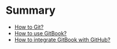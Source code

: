 # Summary

* [How to Git?](how-to-git.md)
* [How to use GitBook?](how-to-use-gitbook.md)
* [How to integrate GitBook with GitHub?](how-to-integrate-gitbook-with-github.md)
